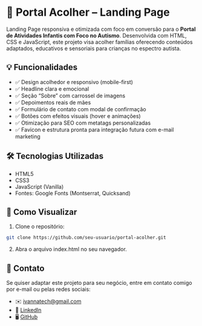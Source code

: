 # 🌈 Portal Acolher – Landing Page

Landing Page responsiva e otimizada com foco em conversão para o **Portal de Atividades Infantis com Foco no Autismo**. Desenvolvida com HTML, CSS e JavaScript, este projeto visa acolher famílias oferecendo conteúdos adaptados, educativos e sensoriais para crianças no espectro autista.

## 💡 Funcionalidades

- ✅ Design acolhedor e responsivo (mobile-first)
- ✅ Headline clara e emocional
- ✅ Seção “Sobre” com carrossel de imagens
- ✅ Depoimentos reais de mães
- ✅ Formulário de contato com modal de confirmação
- ✅ Botões com efeitos visuais (hover e animações)
- ✅ Otimização para SEO com metatags personalizadas
- ✅ Favicon e estrutura pronta para integração futura com e-mail marketing

## 🛠️ Tecnologias Utilizadas

- HTML5
- CSS3
- JavaScript (Vanilla)
- Fontes: Google Fonts (Montserrat, Quicksand)

## 🚀 Como Visualizar

1. Clone o repositório:
```bash
git clone https://github.com/seu-usuario/portal-acolher.git
```

2. Abra o arquivo index.html no seu navegador.

## 📩 Contato
Se quiser adaptar este projeto para seu negócio, entre em contato comigo por e-mail ou pelas redes sociais:

- ✉️ ivannatech@gmail.com
- 💼 [LinkedIn](https://www.linkedin.com/in/ivanna-almeida/)
- 🖥️ [GitHub](https://github.com/ivannatech)
